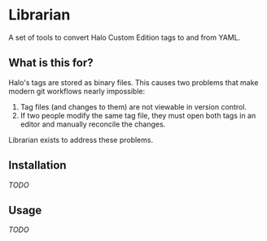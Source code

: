 # Librarian

A set of tools to convert Halo Custom Edition tags to and from YAML.

## What is this for?

Halo's tags are stored as binary files. This causes two problems that make
modern git workflows nearly impossible:
1. Tag files (and changes to them) are not viewable in version control.
2. If two people modify the same tag file, they must open both tags in an editor
and manually reconcile the changes.

Librarian exists to address these problems.

## Installation

_TODO_

## Usage

_TODO_
